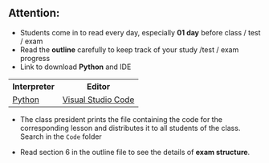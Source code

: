 ## Attention:
   * Students come in to read every day, especially **01 day** before class / test / exam
   * Read the **outline** carefully to keep track of your study /test / exam progress
   * Link to download **Python** and IDE
<table align="center">
  <tr>
    <th>Interpreter</th>
    <th>Editor</th>
  </tr>
  <tr>
    <td><a href="https://www.python.org/"> Python </a></td>
    <td><a href="https://code.visualstudio.com/"> Visual Studio Code </a></td>
  </tr>
</table>

  * The class president prints the file containing the code for the corresponding lesson and distributes it to all students of the class. Search in the `Code` folder

  * Read section 6 in the outline file to see the details of **exam structure**.
